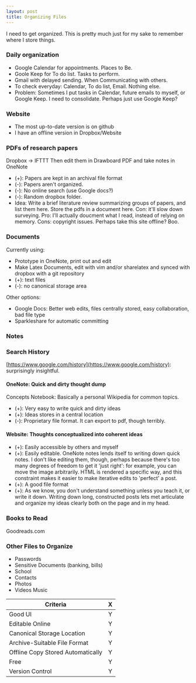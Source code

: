 ```yaml
---
layout: post
title: Organizing Files
---
```


I need to get organized.
This is pretty much just for my sake to remember where I store things.

### Daily organization

- Google Calendar for appointments. Places to Be.
- Goole Keep for To do list. Tasks to perform.
- Gmail with delayed sending. When Communicating with others.
- To check everyday: Calendar, To do list, Email. Nothing else.
- Problem: Sometimes I put tasks in Calendar, future emails to myself, or
  Google Keep. I need to consolidate. Perhaps just use Google Keep?

### Website

- The most up-to-date version is on github
- I have an offline version in Dropbox/Website

### PDFs of research papers
Dropbox -> IFTTT
Then edit them in Drawboard PDF and take notes in OneNote

- (+): Papers are kept in an archival file format
- (-): Papers aren't organized.
- (-): No online search (use Google docs?)
- (-): Random dropbox folder.
- Idea: Write a brief literature review summarizing groups of papers, and list
  them here. Store the pdfs in a document here. Con: it'll slow down surveying.
  Pro: I'll actually doucment what I read, instead of relying on memory. Cons:
  copyright issues. Perhaps take this site offline? Boo.

### Documents
Currently using: 

- Prototype in OneNote, print out and edit
- Make Latex Documents, edit with vim and/or sharelatex and synced
with dropbox with a git repository
- (+): text files
- (-): no canonical storage area

Other options:

- Google Docs: Better web edits, files centrally stored, easy collaboration, bad
  file type
- Sparkleshare for automatic committing

### Notes

### Search History

[https://www.google.com/history](https://www.google.com/history): surprisingly insightful.

#### OneNote: Quick and dirty thought dump

Concepts Notebook: Basically a personal Wikipedia for common topics.

- (+): Very easy to write quick and dirty ideas
- (+): Ideas stores in a central location
- (-): Proprietary file format. It can export to pdf, though terribly.

#### Website: Thoughts conceptualized into coherent ideas

- (+): Easily accessible by others and myself
- (+): Easily editable. OneNote notes lends itself to writing down quick notes. I don't like editing them, though, perhaps because there's too many degrees of freedom to get it 'just right': for example, you can move the image arbitrarily. HTML is rendered a specific way, and this constraint makes it easier to make iterative edits to 'perfect' a post.
- (+): A good file format
- (+): As we know, you don't understand something unless you teach it, or write it down. Writing down long, constructed posts lets met articulate and organize my ideas clearly both on the page and in my head.

### Books to Read
Goodreads.com

### Other Files to Organize

- Passwords
- Sensitive Documents (banking, bills)
- School
- Contacts
- Photos
- Videos Music

| Criteria                          | X |
|-----------------------------------|:-:|
| Good UI                           | Y |
| Editable Online                   | Y |
| Canonical Storage Location        | Y |
| Archive-Suitable File Format      | Y |
| Offline Copy Stored Automatically | Y |
| Free                              | Y |
| Version Control                   | Y |


